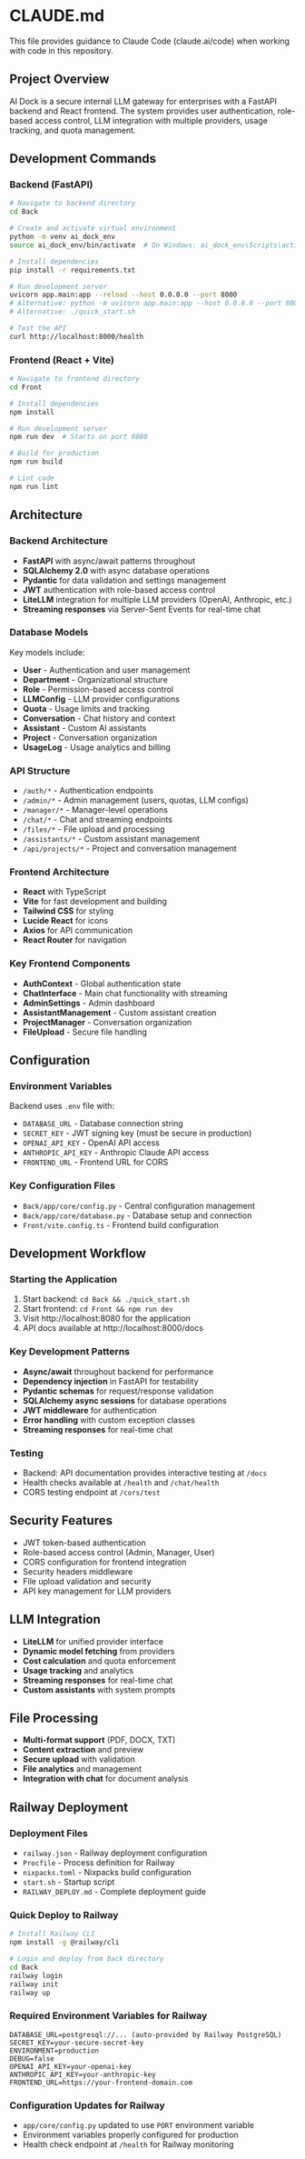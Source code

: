 # CLAUDE.md

This file provides guidance to Claude Code (claude.ai/code) when working with code in this repository.

## Project Overview

AI Dock is a secure internal LLM gateway for enterprises with a FastAPI backend and React frontend. The system provides user authentication, role-based access control, LLM integration with multiple providers, usage tracking, and quota management.

## Development Commands

### Backend (FastAPI)
```bash
# Navigate to backend directory
cd Back

# Create and activate virtual environment
python -m venv ai_dock_env
source ai_dock_env/bin/activate  # On Windows: ai_dock_env\Scripts\activate

# Install dependencies
pip install -r requirements.txt

# Run development server
uvicorn app.main:app --reload --host 0.0.0.0 --port 8000
# Alternative: python -m uvicorn app.main:app --host 0.0.0.0 --port 8000 --reload
# Alternative: ./quick_start.sh

# Test the API
curl http://localhost:8000/health
```

### Frontend (React + Vite)
```bash
# Navigate to frontend directory
cd Front

# Install dependencies
npm install

# Run development server
npm run dev  # Starts on port 8080

# Build for production
npm run build

# Lint code
npm run lint
```

## Architecture

### Backend Architecture
- **FastAPI** with async/await patterns throughout
- **SQLAlchemy 2.0** with async database operations
- **Pydantic** for data validation and settings management
- **JWT** authentication with role-based access control
- **LiteLLM** integration for multiple LLM providers (OpenAI, Anthropic, etc.)
- **Streaming responses** via Server-Sent Events for real-time chat

### Database Models
Key models include:
- **User** - Authentication and user management
- **Department** - Organizational structure
- **Role** - Permission-based access control
- **LLMConfig** - LLM provider configurations
- **Quota** - Usage limits and tracking
- **Conversation** - Chat history and context
- **Assistant** - Custom AI assistants
- **Project** - Conversation organization
- **UsageLog** - Usage analytics and billing

### API Structure
- `/auth/*` - Authentication endpoints
- `/admin/*` - Admin management (users, quotas, LLM configs)
- `/manager/*` - Manager-level operations
- `/chat/*` - Chat and streaming endpoints
- `/files/*` - File upload and processing
- `/assistants/*` - Custom assistant management
- `/api/projects/*` - Project and conversation management

### Frontend Architecture
- **React** with TypeScript
- **Vite** for fast development and building
- **Tailwind CSS** for styling
- **Lucide React** for icons
- **Axios** for API communication
- **React Router** for navigation

### Key Frontend Components
- **AuthContext** - Global authentication state
- **ChatInterface** - Main chat functionality with streaming
- **AdminSettings** - Admin dashboard
- **AssistantManagement** - Custom assistant creation
- **ProjectManager** - Conversation organization
- **FileUpload** - Secure file handling

## Configuration

### Environment Variables
Backend uses `.env` file with:
- `DATABASE_URL` - Database connection string
- `SECRET_KEY` - JWT signing key (must be secure in production)
- `OPENAI_API_KEY` - OpenAI API access
- `ANTHROPIC_API_KEY` - Anthropic Claude API access
- `FRONTEND_URL` - Frontend URL for CORS

### Key Configuration Files
- `Back/app/core/config.py` - Central configuration management
- `Back/app/core/database.py` - Database setup and connection
- `Front/vite.config.ts` - Frontend build configuration

## Development Workflow

### Starting the Application
1. Start backend: `cd Back && ./quick_start.sh`
2. Start frontend: `cd Front && npm run dev`
3. Visit http://localhost:8080 for the application
4. API docs available at http://localhost:8000/docs

### Key Development Patterns
- **Async/await** throughout backend for performance
- **Dependency injection** in FastAPI for testability
- **Pydantic schemas** for request/response validation
- **SQLAlchemy async sessions** for database operations
- **JWT middleware** for authentication
- **Error handling** with custom exception classes
- **Streaming responses** for real-time chat

### Testing
- Backend: API documentation provides interactive testing at `/docs`
- Health checks available at `/health` and `/chat/health`
- CORS testing endpoint at `/cors/test`

## Security Features
- JWT token-based authentication
- Role-based access control (Admin, Manager, User)
- CORS configuration for frontend integration
- Security headers middleware
- File upload validation and security
- API key management for LLM providers

## LLM Integration
- **LiteLLM** for unified provider interface
- **Dynamic model fetching** from providers
- **Cost calculation** and quota enforcement
- **Usage tracking** and analytics
- **Streaming responses** for real-time chat
- **Custom assistants** with system prompts

## File Processing
- **Multi-format support** (PDF, DOCX, TXT)
- **Content extraction** and preview
- **Secure upload** with validation
- **File analytics** and management
- **Integration with chat** for document analysis

## Railway Deployment

### Deployment Files
- `railway.json` - Railway deployment configuration
- `Procfile` - Process definition for Railway
- `nixpacks.toml` - Nixpacks build configuration
- `start.sh` - Startup script
- `RAILWAY_DEPLOY.md` - Complete deployment guide

### Quick Deploy to Railway
```bash
# Install Railway CLI
npm install -g @railway/cli

# Login and deploy from Back directory
cd Back
railway login
railway init
railway up
```

### Required Environment Variables for Railway
```
DATABASE_URL=postgresql://... (auto-provided by Railway PostgreSQL)
SECRET_KEY=your-secure-secret-key
ENVIRONMENT=production
DEBUG=false
OPENAI_API_KEY=your-openai-key
ANTHROPIC_API_KEY=your-anthropic-key
FRONTEND_URL=https://your-frontend-domain.com
```

### Configuration Updates for Railway
- `app/core/config.py` updated to use `PORT` environment variable
- Environment variables properly configured for production
- Health check endpoint at `/health` for Railway monitoring